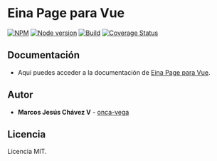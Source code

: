 # Eina Page para Vue
[![NPM](https://nodei.co/npm/einapage-vue.png?mini=true)](https://www.npmjs.com/package/einapage-vue)
[![Node version](https://img.shields.io/badge/package-v1.3.4-orange.svg)](https://www.npmjs.com/package/einapage-vue)
[![Build](https://img.shields.io/badge/build-passing-brightgreen.svg)](https://travis-ci.org/onca-vega/EinaPage-Vue)
[![Coverage Status](https://coveralls.io/repos/github/onca-vega/EinaPage-Vue/badge.svg?branch=master)](https://coveralls.io/github/onca-vega/EinaPage-Vue?branch=master)

## Documentación
- Aquí puedes acceder a la documentación de [Eina Page para Vue].

## Autor
* **Marcos Jesús Chávez V** - [onca-vega]

## Licencia
Licencia MIT.

[Eina Page para Vue]: https://www.onca-vega.com/#/portafolio/einapage/instalacion
[onca-vega]: https://onca-vega.com
